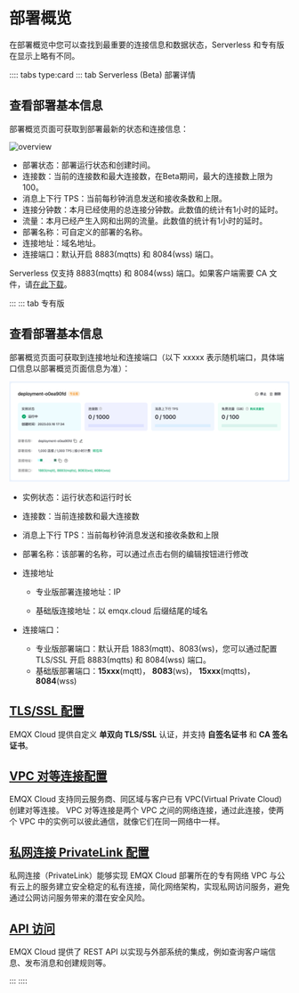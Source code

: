 # 部署概览

在部署概览中您可以查找到最重要的连接信息和数据状态，Serverless 和专有版在显示上略有不同。


:::: tabs type:card
::: tab Serverless (Beta) 部署详情
## 查看部署基本信息
部署概览页面可获取到部署最新的状态和连接信息：

![overview](./_assets/serverless_brief.png)

- 部署状态：部署运行状态和创建时间。
- 连接数：当前的连接数和最大连接数，在Beta期间，最大的连接数上限为100。
- 消息上下行 TPS：当前每秒钟消息发送和接收条数和上限。
- 连接分钟数：本月已经使用的总连接分钟数。此数值的统计有1小时的延时。
- 流量：本月已经产生入网和出网的流量。此数值的统计有1小时的延时。
- 部署名称：可自定义的部署的名称。
- 连接地址：域名地址。
- 连接端口：默认开启 8883(mqtts) 和 8084(wss) 端口。

Serverless 仅支持 8883(mqtts) 和 8084(wss) 端口。如果客户端需要 CA 文件，请[在此下载](https://assets.emqx.com/data/emqxsl-ca.crt)。

:::
::: tab 专有版

## 查看部署基本信息

部署概览页面可获取到连接地址和连接端口（以下 xxxxx 表示随机端口，具体端口信息以部署概览页面信息为准）：

![base_info](./_assets/base_info.png)

* 实例状态：运行状态和运行时长
* 连接数：当前连接数和最大连接数
* 消息上下行 TPS：当前每秒钟消息发送和接收条数和上限
* 部署名称：该部署的名称，可以通过点击右侧的编辑按钮进行修改

* 连接地址

  * 专业版部署连接地址：IP

  * 基础版连接地址：以 emqx.cloud 后缀结尾的域名

* 连接端口：

  * 专业版部署端口：默认开启 1883(mqtt)、8083(ws)，您可以通过配置 TLS/SSL 开启 8883(mqtts) 和 8084(wss) 端口。
  * 基础版部署端口：**15xxx**(mqtt)， **8083**(ws)， **15xxx**(mqtts)， **8084**(wss)



## [TLS/SSL 配置](./tls_ssl.md)

EMQX Cloud 提供自定义 **单双向 TLS/SSL** 认证，并支持 **自签名证书** 和 **CA 签名证书**。


## [VPC 对等连接配置](./vpc_peering.md)

EMQX Cloud 支持同云服务商、同区域与客户已有 VPC(Virtual Private Cloud) 创建对等连接。 VPC 对等连接是两个 VPC 之间的网络连接，通过此连接，使两个 VPC 中的实例可以彼此通信，就像它们在同一网络中一样。


## [私网连接 PrivateLink 配置](./privatelink.md)
私网连接（PrivateLink）能够实现 EMQX Cloud 部署所在的专有网络 VPC 与公有云上的服务建立安全稳定的私有连接，简化网络架构，实现私网访问服务，避免通过公网访问服务带来的潜在安全风险。


## [API 访问](../api/introduction.md)

EMQX Cloud 提供了 REST API 以实现与外部系统的集成，例如查询客户端信息、发布消息和创建规则等。

:::
::::




